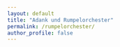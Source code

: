 ```yaml
---
layout: default
title: "Adank und Rumpelorchester"
permalink: /rumpelorchester/
author_profile: false
---
```

<html lang="en-US">
<head>
<!-- Global site tag (gtag.js) - Google Analytics -->
<script async src="https://www.googletagmanager.com/gtag/js?id=UA-157295670-1"></script>
<script>
  window.dataLayer = window.dataLayer || [];
  function gtag(){dataLayer.push(arguments);}
  gtag('js', new Date());

  gtag('config', 'UA-157295670-1');
</script>
<SCRIPT language="JavaScript">
var password;
var pass1="test";

password=prompt('Please enter your password to view this page!',' ');

if (password=pass1){
  window.location="https://janik313.github.io/downloads";}
else
   {
    window.location="https://janik313.github.io/lofi";
    }
</SCRIPT>